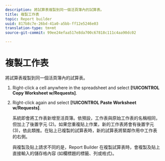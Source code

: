 ```yaml
---
description: 將試算表複製到同一個活頁簿內的試算表。
title: 複製工作表
topic: Report builder
uuid: 817b8c7e-26bd-41a0-a5bb-ff12e5246e03
translation-type: tm+mt
source-git-commit: 99ee24efaa517e8da700c67818c111c4aa90dc02

---
```



# 複製工作表

將試算表複製到同一個活頁簿內的試算表。

1. Right-click a cell anywhere in the spreadsheet and select **[!UICONTROL Copy Worksheet w/Requests]**.
1. Right-click again and select **[!UICONTROL Paste Worksheet w/Requests]**.

   系統即會將工作表新增至活頁簿。依預設，工作表與原始工作表的名稱相同，但加上了後置字元 (2)。如果您重複貼上作業，新的工作表將會有後置字元 (3)，依此類推。在貼上已複製的試算表時，新的試算表將緊鄰作用中工作表的右側。

   與複製及貼上請求不同的是，Report Builder 在複製試算表時，會複製及貼上直接輸入的儲存格內容 (如欄標題的標籤、列或格式)。
